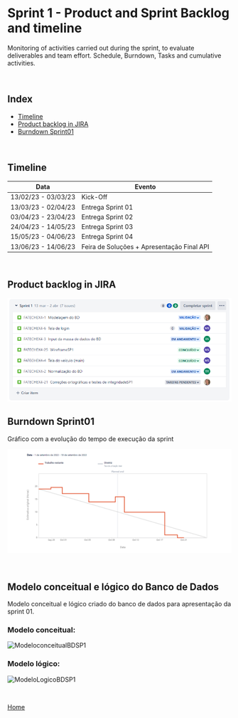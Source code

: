 # Sprint 1 - Product and Sprint Backlog and timeline

Monitoring of activities carried out during the sprint, to evaluate deliverables and team effort.
Schedule, Burndown, Tasks and cumulative activities.

<br />

<h2>Index</h2>

- [Timeline](#timeline)
- [Product backlog in JIRA](#product-backlog-ion-jira)
- [Burndown Sprint01](#burndown-sprint01)

<br />

<h2>Timeline</h2>

| Data | Evento |  
| ---- | ------ |
| 13/02/23 - 03/03/23 | Kick-Off |
| 13/03/23 - 02/04/23 | Entrega Sprint 01 | 
| 03/04/23 - 23/04/23 | Entrega Sprint 02 |  
| 24/04/23 - 14/05/23 | Entrega Sprint 03 | 
| 15/05/23 - 04/06/23 | Entrega Sprint 04 | 
| 13/06/23 - 14/06/23 | Feira de Soluções + Apresentação Final API |

<br />

<h2>Product backlog in JIRA</h2>

![taskssprint01](../readme_documents/sprintslogs/tasks_sprint01.png)
<br />

<h2>Burndown Sprint01</h2>
Gráfico com a evolução do tempo de execução da sprint

![Sprint01](../readme_documents/sprintslogs/burndownsp1.png)

<br />

<h2>Modelo conceitual e lógico do Banco de Dados</h2>

Modelo conceitual e lógico criado do banco de dados para apresentação da sprint 01.


<h3>Modelo conceitual:</h3>

![ModeloconceitualBDSP1](../documents/BRModel_ConceitualIACITI_SP01.png)


<h3>Modelo lógico:</h3>

![ModeloLogicoBDSP1](../readme_docs/bdsprint1.png)

<br/>

[Home](#hextech---technology-solutions)

<br/>